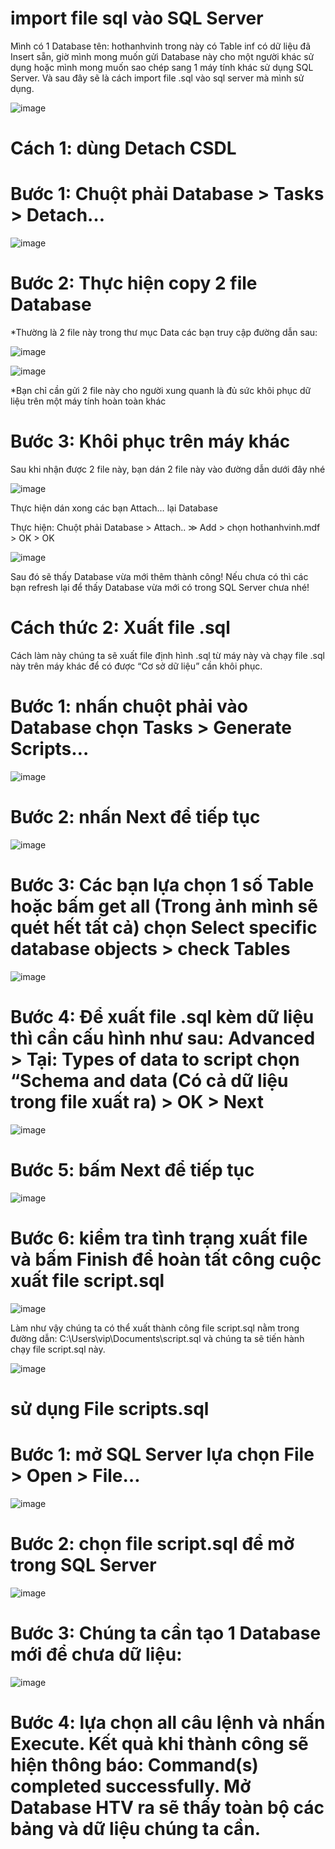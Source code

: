 # import file sql vào SQL Server

Mình có 1 Database tên: hothanhvinh trong này có Table inf có dữ liệu đã Insert sẵn, giờ mình mong muốn gửi Database này cho một người khác sử dụng hoặc mình mong muốn sao chép sang 1 máy tính khác sử dụng SQL Server. Và sau đây sẽ là cách import file .sql vào sql server mà mình sử dụng.

![image](https://user-images.githubusercontent.com/95491130/184793596-4a14786a-baa1-43ea-9754-8914ef43834c.png)

# Cách 1: dùng Detach CSDL

# Bước 1: Chuột phải Database > Tasks > Detach…

![image](https://user-images.githubusercontent.com/95491130/184793901-238cc179-7793-4e6c-ad77-a8795361b5e2.png)

# Bước 2: Thực hiện copy 2 file Database

*Thường là 2 file này trong thư mục Data các bạn truy cập đường dẫn sau:

![image](https://user-images.githubusercontent.com/95491130/184793998-3cf1b661-207a-4a21-8e37-955ab9137e91.png)

![image](https://user-images.githubusercontent.com/95491130/184794037-6a854af1-045d-4c04-84a4-b437cc09cc24.png)

*Bạn chỉ cần gửi 2 file này cho người xung quanh là đủ sức khôi phục dữ liệu trên một máy tính hoàn toàn khác 

 # Bước 3: Khôi phục trên máy khác

Sau khi nhận được 2 file này, bạn dán 2 file này vào đường dẫn dưới đây nhé

![image](https://user-images.githubusercontent.com/95491130/184793998-3cf1b661-207a-4a21-8e37-955ab9137e91.png)

Thực hiện dán xong các bạn Attach… lại Database

Thực hiện: Chuột phải Database > Attach.. ≫ Add > chọn hothanhvinh.mdf > OK > OK

![image](https://user-images.githubusercontent.com/95491130/184794265-768f580e-bd8a-4191-b334-c16ccf9fc814.png)

Sau đó sẽ thấy Database vừa mới thêm thành công! Nếu chưa có thì các bạn refresh lại để thấy Database vừa mới có trong SQL Server chưa nhé!

# Cách thức 2: Xuất file .sql

Cách làm này chúng ta sẽ xuất file định hình .sql từ máy này và chạy file .sql này trên máy khác để có được “Cơ sở dữ liệu” cần khôi phục.

# Bước 1: nhấn chuột phải vào Database chọn Tasks > Generate Scripts…

![image](https://user-images.githubusercontent.com/95491130/184794541-0307e734-aa0f-4a92-b4fd-2cef2d864add.png)

# Bước 2: nhấn Next để tiếp tục

![image](https://user-images.githubusercontent.com/95491130/184794665-19f8cc6c-6848-4c54-9245-4683997a9aff.png)
 
 # Bước 3: Các bạn lựa chọn 1 số Table hoặc bấm get all (Trong ảnh mình sẽ quét hết tất cả) chọn Select specific database objects > check Tables

![image](https://user-images.githubusercontent.com/95491130/184794741-622fcd11-699a-41fd-b14c-1d8f00590e36.png)

# Bước 4: Để xuất file .sql kèm dữ liệu thì cần cấu hình như sau: Advanced > Tại: Types of data to script chọn “Schema and data (Có cả dữ liệu trong file xuất ra) > OK > Next

![image](https://user-images.githubusercontent.com/95491130/184795111-008637c0-65f6-4d15-b89b-0393bdc5b001.png)

# Bước 5: bấm Next để tiếp tục

![image](https://user-images.githubusercontent.com/95491130/184795145-455a8455-775b-4e0d-b1a3-8f09eb8b7997.png)

# Bước 6: kiểm tra tình trạng xuất file và bấm Finish để hoàn tất công cuộc xuất file script.sql

![image](https://user-images.githubusercontent.com/95491130/184795174-3ec1f2cb-60fe-4073-babd-dd73c61fe66a.png)

Làm như vậy chúng ta có thể xuất thành công file script.sql nằm trong đường dẫn: C:\Users\vip\Documents\script.sql và chúng ta sẽ tiến hành chạy file script.sql này.

![image](https://user-images.githubusercontent.com/95491130/184795261-c87ac348-f0ce-4eba-b5ff-bbf3f86c7e91.png)

# sử dụng File scripts.sql

# Bước 1: mở SQL Server lựa chọn File > Open > File…

![image](https://user-images.githubusercontent.com/95491130/184795337-66a9bbd0-dc37-44d9-90b0-0a35031bcf00.png)

# Bước 2: chọn file script.sql để mở trong SQL Server

![image](https://user-images.githubusercontent.com/95491130/184795391-7a205f50-a0e3-4030-a560-6470ac26f064.png)

# Bước 3: Chúng ta cần tạo 1 Database mới để chưa dữ liệu:

![image](https://user-images.githubusercontent.com/95491130/184795636-20294eb7-7cb2-486a-b995-44ecbb9a874f.png)

# Bước 4: lựa chọn all câu lệnh và nhấn Execute. Kết quả khi thành công sẽ hiện thông báo: Command(s) completed successfully. Mở Database HTV ra sẽ thấy toàn bộ các bảng và dữ liệu chúng ta cần. 









